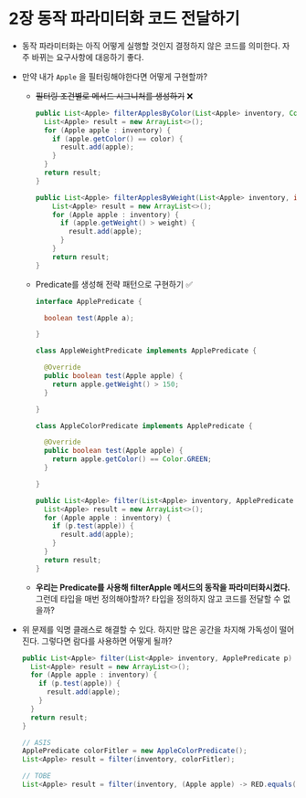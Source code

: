 # 2장 동작 파라미터화 코드 전달하기

- 동작 파라미터화는 아직 어떻게 실행할 것인지 결정하지 않은 코드를 의미한다. 자주 바뀌는 요구사항에 대응하기 좋다.
- 만약 내가 `Apple` 을 필터링해야한다면 어떻게 구현할까?
    - ~~필터링 조건별로 메서드 시그니처를 생성하기~~ ❌
        
        ```java
        public List<Apple> filterApplesByColor(List<Apple> inventory, Color color) {
          List<Apple> result = new ArrayList<>();
          for (Apple apple : inventory) {
            if (apple.getColor() == color) {
              result.add(apple);
            }
          }
          return result;
        }
        
        public List<Apple> filterApplesByWeight(List<Apple> inventory, int weight) {
        	List<Apple> result = new ArrayList<>();
        	for (Apple apple : inventory) {
        	  if (apple.getWeight() > weight) {
        	    result.add(apple);
        	  }
        	}
        	return result;
        }
        ```
        
    - Predicate를 생성해 전략 패턴으로 구현하기 ✅
        
        ```java
        interface ApplePredicate {
        
          boolean test(Apple a);
        
        }
        
        class AppleWeightPredicate implements ApplePredicate {
        
          @Override
          public boolean test(Apple apple) {
            return apple.getWeight() > 150;
          }
        
        }
        
        class AppleColorPredicate implements ApplePredicate {
        
          @Override
          public boolean test(Apple apple) {
            return apple.getColor() == Color.GREEN;
          }
        
        }
        
        public List<Apple> filter(List<Apple> inventory, ApplePredicate p) {
          List<Apple> result = new ArrayList<>();
          for (Apple apple : inventory) {
            if (p.test(apple)) {
              result.add(apple);
            }
          }
          return result;
        }
        ```
        
    - **우리는 Predicate를 사용해 filterApple 메서드의 동작을 파라미터화시켰다.** 그런데 타입을 매번 정의해야할까? 타입을 정의하지 않고 코드를 전달할 수 없을까?
- 위 문제를 익명 클래스로 해결할 수 있다. 하지만 많은 공간을 차지해 가독성이 떨어진다. 그렇다면 람다를 사용하면 어떻게 될까?
    
    ```java
    public List<Apple> filter(List<Apple> inventory, ApplePredicate p) {
      List<Apple> result = new ArrayList<>();
      for (Apple apple : inventory) {
        if (p.test(apple)) {
          result.add(apple);
        }
      }
      return result;
    }
    
    // ASIS
    ApplePredicate colorFitler = new AppleColorPredicate();
    List<Apple> result = filter(inventory, colorFitler);
    
    // TOBE
    List<Apple> result = filter(inventory, (Apple apple) -> RED.equals(apple.getColor());
    ```